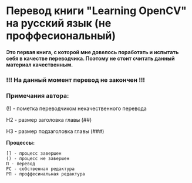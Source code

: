 # Перевод книги "Learning OpenCV" на русский язык (не проффесиональный)

**Это первая книга, с которой мне довелось поработать и испытать себя в качестве переводчика. Поэтому не стоит считать данный материал качественным.**

### !!! На данный момент перевод не закончен !!!

### Примечания автора:
(!) - пометка переводчиком некачественного перевода

H2 - размер заголовка главы (##)

H3 - размер подзаголовка главы (###)

**Процессы:**
```
[] - процесс завершен
() - процесс не завершен
П - перевод
РС - собственная редактура
РП - проффесинальная редактура
```

